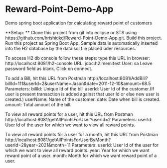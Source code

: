 # Reward-Point-Demo-App
Demo spring boot application for calculating reward point of customers

**Setup: **
Clone this project from git into eclipse or STS using https://github.com/hrishidkd/Reward-Point-Demo-App.git.
Build this project.
Run this project as Spring Boot App.
Sample data is automatically inserted into the H2 database by the data.sql file placed uder resources.

To access H2 db console follow these steps:
        type this URL in browser: http://localhost:8081/h2-console
        URL: jdbc:h2:mem:test
        User: sa
        Leave password field as blank.
        Click on connect.
        
        
To add a Bill, hit this URL from Postman
        http://localhost:8081/AddBill?billId=111&userId=2&userName=Jason&date=2011-12-10&amount=68.5
        Parameters:
        billId: Unique Id of the bill
        userId: User Id of the customer.(If user is present transaction is added against that user Id or else new user is created.)
        userName: Name of the customer.
        date: Date when bill is created.
        amount: Total amount of the bill.
        
        
To view all reward points for a user, hit this URL from Postman
        http://localhost:8081/getAllPointsForUser?userId=2
        Parameters:
        userId: User Id of the user for which we want to view all reward points.

To view all reward points for a user for a month, hit this URL from Postman
        http://localhost:8081/getAllPointsForUserByMonth?userId=2&year=2021&month=11
        Parameters:
        userId: User Id of the user for which we want to view all reward points.
        year: Year for which we want reward point of a user.
        month: Month for which we want reward point of a user.
